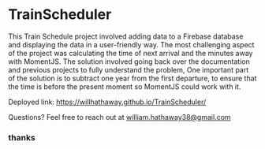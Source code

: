 # TrainScheduler

This Train Schedule project involved adding data to a Firebase database and displaying the data in a user-friendly way. The most challenging aspect of the project was calculating the time of next arrival and the minutes away with MomentJS. The solution involved going back over the documentation and previous projects to fully understand the problem, One important part of the solution is to subtract one year from the first departure, to ensure that the time is before the present moment so MomentJS could work with it.

Deployed link: https://willhathaway.github.io/TrainScheduler/

Questions? Feel free to reach out at <a mailto="william.hathaway38@gmail.com">william.hathaway38@gmail.com</a>

### thanks
